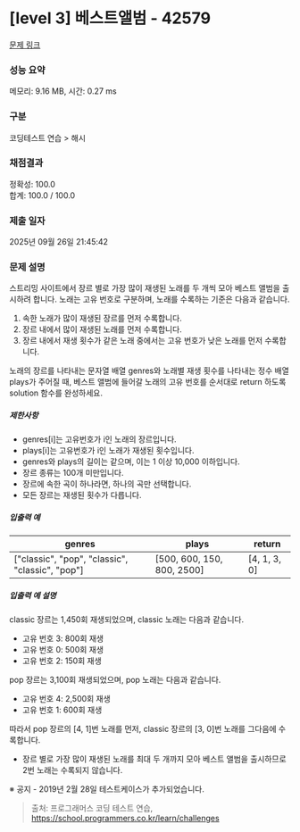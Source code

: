 # [level 3] 베스트앨범 - 42579 

[문제 링크](https://school.programmers.co.kr/learn/courses/30/lessons/42579) 

### 성능 요약

메모리: 9.16 MB, 시간: 0.27 ms

### 구분

코딩테스트 연습 > 해시

### 채점결과

정확성: 100.0<br/>합계: 100.0 / 100.0

### 제출 일자

2025년 09월 26일 21:45:42

### 문제 설명

<p>스트리밍 사이트에서 장르 별로 가장 많이 재생된 노래를 두 개씩 모아 베스트 앨범을 출시하려 합니다. 노래는 고유 번호로 구분하며, 노래를 수록하는 기준은 다음과 같습니다.</p>

<ol>
<li>속한 노래가 많이 재생된 장르를 먼저 수록합니다.</li>
<li>장르 내에서 많이 재생된 노래를 먼저 수록합니다.</li>
<li>장르 내에서 재생 횟수가 같은 노래 중에서는 고유 번호가 낮은 노래를 먼저 수록합니다.</li>
</ol>

<p>노래의 장르를 나타내는 문자열 배열 genres와 노래별 재생 횟수를 나타내는 정수 배열 plays가 주어질 때, 베스트 앨범에 들어갈 노래의 고유 번호를 순서대로 return 하도록 solution 함수를 완성하세요.</p>

<h5>제한사항</h5>

<ul>
<li>genres[i]는 고유번호가 i인 노래의 장르입니다.</li>
<li>plays[i]는 고유번호가 i인 노래가 재생된 횟수입니다.</li>
<li>genres와 plays의 길이는 같으며, 이는 1 이상 10,000 이하입니다.</li>
<li>장르 종류는 100개 미만입니다.</li>
<li>장르에 속한 곡이 하나라면, 하나의 곡만 선택합니다.</li>
<li>모든 장르는 재생된 횟수가 다릅니다.</li>
</ul>

<h5>입출력 예</h5>
<table class="table">
        <thead><tr>
<th>genres</th>
<th>plays</th>
<th>return</th>
</tr>
</thead>
        <tbody><tr>
<td>["classic", "pop", "classic", "classic", "pop"]</td>
<td>[500, 600, 150, 800, 2500]</td>
<td>[4, 1, 3, 0]</td>
</tr>
</tbody>
      </table>
<h5>입출력 예 설명</h5>

<p>classic 장르는 1,450회 재생되었으며, classic 노래는 다음과 같습니다.</p>

<ul>
<li>고유 번호 3: 800회 재생</li>
<li>고유 번호 0: 500회 재생</li>
<li>고유 번호 2: 150회 재생</li>
</ul>

<p>pop 장르는 3,100회 재생되었으며, pop 노래는 다음과 같습니다.</p>

<ul>
<li>고유 번호 4: 2,500회 재생</li>
<li>고유 번호 1: 600회 재생</li>
</ul>

<p>따라서 pop 장르의 [4, 1]번 노래를 먼저, classic 장르의 [3, 0]번 노래를 그다음에 수록합니다.</p>

<ul>
<li>장르 별로 가장 많이 재생된 노래를 최대 두 개까지 모아 베스트 앨범을 출시하므로 2번 노래는 수록되지 않습니다.</li>
</ul>

<p>※ 공지 - 2019년 2월 28일 테스트케이스가 추가되었습니다.</p>


> 출처: 프로그래머스 코딩 테스트 연습, https://school.programmers.co.kr/learn/challenges